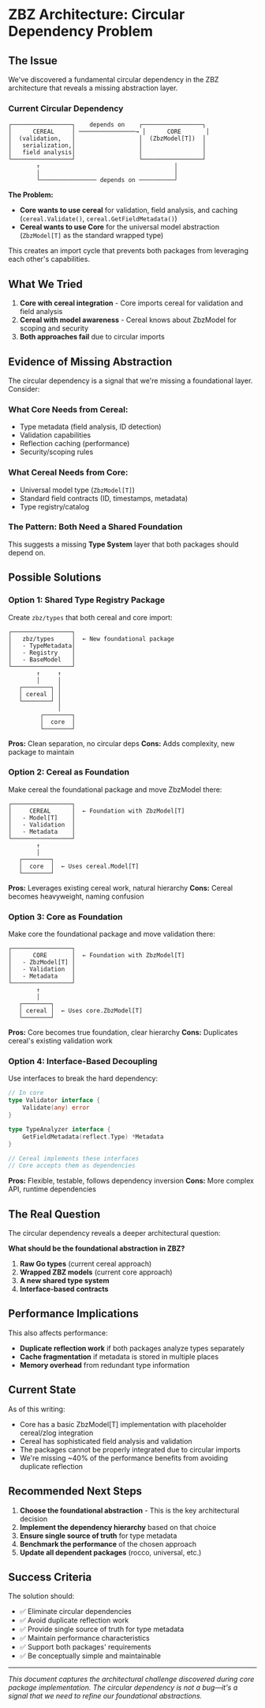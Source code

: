 # ZBZ Architecture: Circular Dependency Problem

## The Issue

We've discovered a fundamental circular dependency in the ZBZ architecture that reveals a missing abstraction layer.

### Current Circular Dependency

```
┌─────────────────┐    depends on    ┌─────────────────┐
│      CEREAL     │ ────────────────→ │      CORE       │
│  (validation,   │                  │  (ZbzModel[T])  │
│   serialization,│                  │                 │
│   field analysis│                  │                 │
└─────────────────┘                  └─────────────────┘
        ↑                                      │
        │                                      │
        └──────────────── depends on ──────────┘
```

**The Problem:**
- **Core wants to use cereal** for validation, field analysis, and caching (`cereal.Validate()`, `cereal.GetFieldMetadata()`)
- **Cereal wants to use Core** for the universal model abstraction (`ZbzModel[T]` as the standard wrapped type)

This creates an import cycle that prevents both packages from leveraging each other's capabilities.

## What We Tried

1. **Core with cereal integration** - Core imports cereal for validation and field analysis
2. **Cereal with model awareness** - Cereal knows about ZbzModel for scoping and security
3. **Both approaches fail** due to circular imports

## Evidence of Missing Abstraction

The circular dependency is a signal that we're missing a foundational layer. Consider:

### What Core Needs from Cereal:
- Type metadata (field analysis, ID detection)
- Validation capabilities
- Reflection caching (performance)
- Security/scoping rules

### What Cereal Needs from Core:
- Universal model type (`ZbzModel[T]`)
- Standard field contracts (ID, timestamps, metadata)
- Type registry/catalog

### The Pattern: Both Need a Shared Foundation

This suggests a missing **Type System** layer that both packages should depend on.

## Possible Solutions

### Option 1: Shared Type Registry Package
Create `zbz/types` that both cereal and core import:

```
┌─────────────────┐
│   zbz/types     │  ← New foundational package
│   - TypeMetadata│
│   - Registry    │
│   - BaseModel   │
└─────────────────┘
        ↑     ↑
        │     │
   ┌────────┐ │
   │ cereal │ │
   └────────┘ │
              │
         ┌────────┐
         │  core  │
         └────────┘
```

**Pros:** Clean separation, no circular deps
**Cons:** Adds complexity, new package to maintain

### Option 2: Cereal as Foundation
Make cereal the foundational package and move ZbzModel there:

```
┌─────────────────┐
│     CEREAL      │  ← Foundation with ZbzModel[T]
│   - Model[T]    │
│   - Validation  │
│   - Metadata    │
└─────────────────┘
        ↑
        │
   ┌────────┐
   │  core  │  ← Uses cereal.Model[T]
   └────────┘
```

**Pros:** Leverages existing cereal work, natural hierarchy
**Cons:** Cereal becomes heavyweight, naming confusion

### Option 3: Core as Foundation
Make core the foundational package and move validation there:

```
┌─────────────────┐
│      CORE       │  ← Foundation with ZbzModel[T]
│   - ZbzModel[T] │
│   - Validation  │
│   - Metadata    │
└─────────────────┘
        ↑
        │
   ┌────────┐
   │ cereal │  ← Uses core.ZbzModel[T]
   └────────┘
```

**Pros:** Core becomes true foundation, clear hierarchy
**Cons:** Duplicates cereal's existing validation work

### Option 4: Interface-Based Decoupling
Use interfaces to break the hard dependency:

```go
// In core
type Validator interface {
    Validate(any) error
}

type TypeAnalyzer interface {
    GetFieldMetadata(reflect.Type) *Metadata
}

// Cereal implements these interfaces
// Core accepts them as dependencies
```

**Pros:** Flexible, testable, follows dependency inversion
**Cons:** More complex API, runtime dependencies

## The Real Question

The circular dependency reveals a deeper architectural question:

**What should be the foundational abstraction in ZBZ?**

1. **Raw Go types** (current cereal approach)
2. **Wrapped ZBZ models** (current core approach)  
3. **A new shared type system**
4. **Interface-based contracts**

## Performance Implications

This also affects performance:
- **Duplicate reflection work** if both packages analyze types separately
- **Cache fragmentation** if metadata is stored in multiple places
- **Memory overhead** from redundant type information

## Current State

As of this writing:
- Core has a basic ZbzModel[T] implementation with placeholder cereal/zlog integration
- Cereal has sophisticated field analysis and validation
- The packages cannot be properly integrated due to circular imports
- We're missing ~40% of the performance benefits from avoiding duplicate reflection

## Recommended Next Steps

1. **Choose the foundational abstraction** - This is the key architectural decision
2. **Implement the dependency hierarchy** based on that choice
3. **Ensure single source of truth** for type metadata
4. **Benchmark the performance** of the chosen approach
5. **Update all dependent packages** (rocco, universal, etc.)

## Success Criteria

The solution should:
- ✅ Eliminate circular dependencies
- ✅ Avoid duplicate reflection work  
- ✅ Provide single source of truth for type metadata
- ✅ Maintain performance characteristics
- ✅ Support both packages' requirements
- ✅ Be conceptually simple and maintainable

---

*This document captures the architectural challenge discovered during core package implementation. The circular dependency is not a bug—it's a signal that we need to refine our foundational abstractions.*